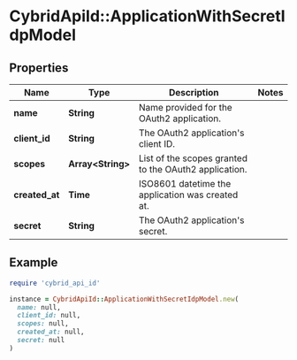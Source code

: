 # CybridApiId::ApplicationWithSecretIdpModel

## Properties

| Name | Type | Description | Notes |
| ---- | ---- | ----------- | ----- |
| **name** | **String** | Name provided for the OAuth2 application. |  |
| **client_id** | **String** | The OAuth2 application&#39;s client ID. |  |
| **scopes** | **Array&lt;String&gt;** | List of the scopes granted to the OAuth2 application. |  |
| **created_at** | **Time** | ISO8601 datetime the application was created at. |  |
| **secret** | **String** | The OAuth2 application&#39;s secret. |  |

## Example

```ruby
require 'cybrid_api_id'

instance = CybridApiId::ApplicationWithSecretIdpModel.new(
  name: null,
  client_id: null,
  scopes: null,
  created_at: null,
  secret: null
)
```

